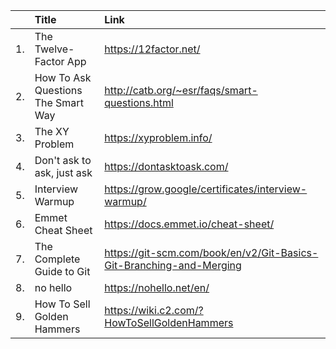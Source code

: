 |     | Title| Link| 
|:---:| :--- |:----|  
|1.   |  The Twelve-Factor App    |    https://12factor.net/ | 
|2.   | How To Ask Questions The Smart Way     |   http://catb.org/~esr/faqs/smart-questions.html  |
|3.   |  The XY Problem   |  https://xyproblem.info/    |
|4.|Don't ask to ask, just ask|https://dontasktoask.com/|
|5.|Interview Warmup|https://grow.google/certificates/interview-warmup/|
|6.|Emmet Cheat Sheet |https://docs.emmet.io/cheat-sheet/|
|7.|The Complete Guide to Git|https://git-scm.com/book/en/v2/Git-Basics-Git-Branching-and-Merging|
|8. |no hello |https://nohello.net/en/|
|9.|How To Sell Golden Hammers |https://wiki.c2.com/?HowToSellGoldenHammers|